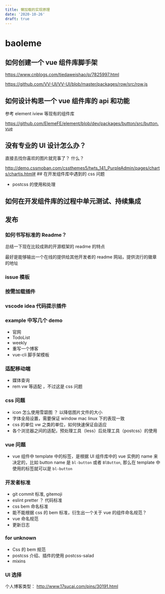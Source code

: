 ```yaml
---
title: 懒加载的实现原理
date: '2020-10-26'
draft: true
---
```


# baoleme

## 如何创建一个 vue 组件库脚手架

https://www.cnblogs.com/tiedaweishao/p/7825997.html

https://github.com/VV-UI/VV-UI/blob/master/packages/row/src/row.js

## 如何设计构思一个 vue 组件库的 api 和功能

参考 element iview 等现有的组件库

https://github.com/ElemeFE/element/blob/dev/packages/button/src/button.vue

## 没有专业的 UI 设计怎么办？

直接去找你喜欢的图片就完事了？ 什么？

http://demo.cssmoban.com/cssthemes5/twts_141_PurpleAdmin/pages/charts/chartjs.html# ## 在开发组件库中遇到的 css 问题

- postcss 的使用和处理

## 如何在开发组件库的过程中单元测试、持续集成

## 发布

### 如何书写标准的 Readme？

总结一下现在比较成熟的开源框架的 readme 的特点

最好是能够输出一个在线的提供给其他开发者的 readme 网站，提供流行的徽章的地址

### issue 模板

### 按需加载插件

### vscode idea 代码提示插件

### example 中写几个 demo

- 官网
- TodoList
- weekly
- 重写一个博客
- vue-cli 脚手架模板

### 适配移动端

- 媒体查询
- rem vw 等适配 ，不过这是 css 问题

### css 问题

- icon 怎么使用雪碧图 ？ 以降低图片文件的大小
- 字体全局设置，需要保证 window mac linux 下的表现一致
- css 的单位 vw 之类的单位，如何快速保证自适应
- 各个浏览器之间的适配，预处理工具（less）后处理工具（postcss）的使用

### vue 问题

- vue 组件中 template 中的标签，是根据 UI 组件库中的 vue 实例的 name 来决定的，比如 button name 是 `bl-button` 或者 `BlButton`, 那么在 template 中使用的标签就可以是 `bl-button`

### 开发者标准

- git commit 标准, gitemoji
- eslint pretter ？ 代码标准
- css bem 命名标准
- 能不能根据 css 的 bem 标准，衍生出一个关于 vue 的组件命名规范？
- vue 命名规范
- 更新日志

### for unknown

- Css 的 bem 规范
- postcss 介绍、插件的使用 postcss-salad
- mixins

### UI 选择

个人博客类型： http://www.17sucai.com/pins/30191.html
